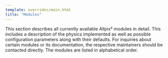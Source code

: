 ```yaml
---
template: overrides/main.html
title: "Modules"
---
```


This section describes all currently available Allpix² modules in
detail. This includes a description of the physics implemented as well
as possible configuration parameters along with their defaults. For
inquiries about certain modules or its documentation, the respective
maintainers should be contacted directly. The modules are listed in
alphabetical order.
